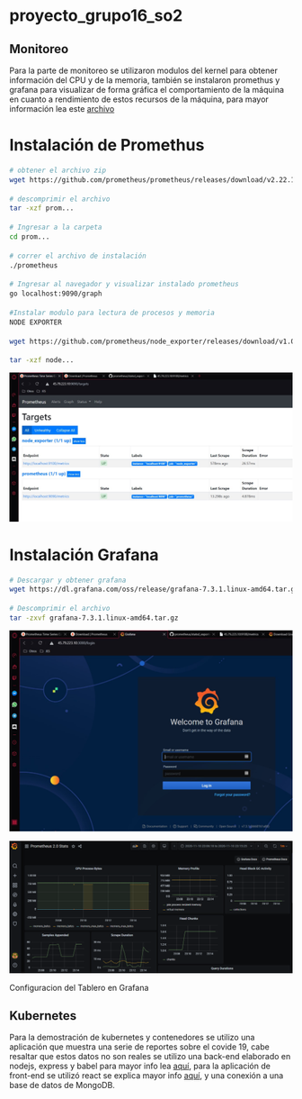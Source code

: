 # proyecto_grupo16_so2

## Monitoreo 

Para la parte de monitoreo se utilizaron modulos del kernel para obtener información del CPU y de la 
memoria, también se instalaron promethus y grafana para visualizar de forma gráfica el comportamiento
de la máquina en cuanto a rendimiento de estos recursos de la máquina, para mayor información lea este
[archivo](Monitoreo/README.md)

# Instalación de Promethus 

```bash
# obtener el archivo zip
wget https://github.com/prometheus/prometheus/releases/download/v2.22.1/prometheus-2.22.1.linux-amd64.tar.gz

# descomprimir el archivo
tar -xzf prom...

# Ingresar a la carpeta
cd prom...

# correr el archivo de instalación
./prometheus

# Ingresar al navegador y visualizar instalado prometheus
go localhost:9090/graph

#Instalar modulo para lectura de procesos y memoria
NODE EXPORTER

wget https://github.com/prometheus/node_exporter/releases/download/v1.0.1/node_exporter-1.0.1.linux-amd64.tar.gz

tar -xzf node...
```
![Prometheus corriendo en el localhost en el puerto 9090](src/prometheus.jpg)


# Instalación Grafana


```bash
# Descargar y obtener grafana
wget https://dl.grafana.com/oss/release/grafana-7.3.1.linux-amd64.tar.gz

# Descomprimir el archivo 
tar -zxvf grafana-7.3.1.linux-amd64.tar.gz
```

![Instalación de Grafana y logeo](src/grafana1.jpg)


![Configuracion del Dashboard](src/grafana2.png)


Configuracion del Tablero en Grafana



## Kubernetes

Para la demostración de kubernetes y contenedores se utilizo una aplicación que muestra una serie de
reportes sobre el covide 19, cabe resaltar que estos datos no son reales se utilizo una back-end 
elaborado en nodejs, express y babel para mayor info lea [aquí](/backend/README.md), para la 
aplicación de front-end se utilizó react se explica mayor info [aquí](frontend/README.md), y una conexión a una base de datos de MongoDB.
